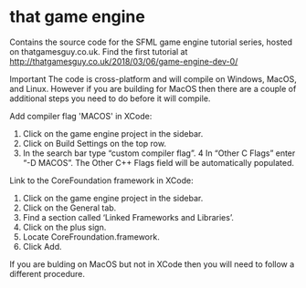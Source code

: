 # that game engine

Contains the source code for the SFML game engine tutorial series, hosted on thatgamesguy.co.uk. Find the first tutorial at http://thatgamesguy.co.uk/2018/03/06/game-engine-dev-0/

Important
The code is cross-platform and will compile on Windows, MacOS, and Linux. However if you are building for MacOS then there are a couple of additional steps you need to do before it will compile.

Add compiler flag 'MACOS' in XCode:
1. Click on the game engine project in the sidebar.
2. Click on Build Settings on the top row.
3. In the search bar type “custom compiler flag”.
4 In “Other C Flags” enter “-D MACOS”. The Other C++ Flags field will be automatically populated.

Link to the CoreFoundation framework in XCode:
1. Click on the game engine project in the sidebar.
2. Click on the General tab. 
3. Find a section called ‘Linked Frameworks and Libraries’.
4. Click on the plus sign.
5. Locate CoreFroundation.framework.
6. Click Add.

If you are bulding on MacOS but not in XCode then you will need to follow a different procedure.
